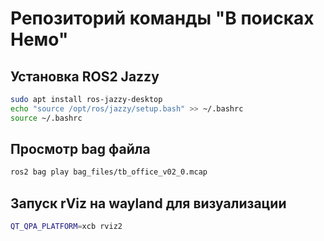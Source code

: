 # Репозиторий команды "В поисках Немо"

## Установка ROS2 Jazzy

```bash
sudo apt install ros-jazzy-desktop
echo "source /opt/ros/jazzy/setup.bash" >> ~/.bashrc
source ~/.bashrc
```

## Просмотр bag файла

```bash
ros2 bag play bag_files/tb_office_v02_0.mcap
```

## Запуск rViz на wayland для визуализации

```bash
QT_QPA_PLATFORM=xcb rviz2
```

